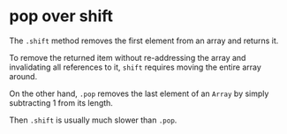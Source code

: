 # pop over shift

The `.shift` method removes the first element from an array and returns it.

To remove the returned item without re-addressing the array and invalidating all references to it, `shift` requires moving the entire array around.

On the other hand, `.pop` removes the last element of an `Array` by simply subtracting 1 from its length.

Then `.shift` is usually much slower than `.pop`.
